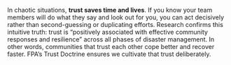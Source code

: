 In chaotic situations, **trust saves time and lives**. If you know your team members will do what they say and look out for you, you can act decisively rather than second-guessing or duplicating efforts. Research confirms this intuitive truth: trust is “positively associated with effective community responses and resilience” across all phases of disaster management. In other words, communities that trust each other cope better and recover faster. FPA’s Trust Doctrine ensures we cultivate that trust deliberately.